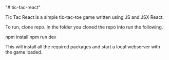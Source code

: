 "# tic-tac-react" 


Tic Tac React is a simple tic-tac-toe game written using JS and JSX React.

To run, clone repo. In the folder you cloned the repo into run the following.

npm install
npm run dev



This will install all the required packages and start a local webserver with the game loaded. 